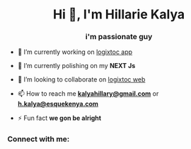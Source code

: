 <h1 align="center">Hi 👋, I'm Hillarie Kalya</h1>
<h3 align="center">i'm passionate guy</h3>

- 🔭 I’m currently working on [logixtoc app](https://play.google.com/store/apps/details?id=com.esquekenya.logixtoc)

- 🌱 I’m currently polishing on my **NEXT Js** 

- 👯 I’m looking to collaborate on [logixtoc web](https://logixtoc.africa)

- 📫 How to reach me **kalyahillary@gmail.com** or **h.kalya@esquekenya.com** 

- ⚡ Fun fact **we gon be alright**

<h3 align="left">Connect with me:</h3>
<p align="left">
</p>


